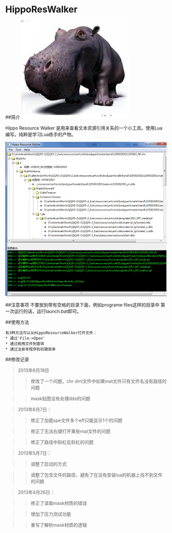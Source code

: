 HippoResWalker
==============

##简介
![](https://github.com/sssa2000/HippoResWalker/blob/master/screenshot/hippo.jpg?raw=true)

Hippo Resource Walker 是用来查看文本资源引用关系的一个小工具。使用Lua编写。纯粹是学习Lua练手的产物。
	
![](https://github.com/sssa2000/HippoResWalker/blob/master/screenshot/2.jpg?raw=true)

##注意事项
	不要放到带有空格的目录下面，例如programe files这样的目录中
	第一次运行的话，运行launch.bat即可。
	
##使用方法
	
	有3种方法可以从HippoResourceWalker打开文件：
	* 通过'File->Open'
	* 通过拖拽文件到窗体
	* 通过注册本程序到右键菜单

##修改记录

> 2013年6月18日

>> 修改了一个问题，chr dml文件中如果mat文件只有文件名没有路径的问题

>> mask贴图没有处理dds的问题


> 2013年6月7日：

>>	修正了加载spe文件多个eff只能显示1个的问题

>>	修正了无法右键打开某些mat文件的问题

>>  修正了路径中斜杠反斜杠的问题

> 2013年5月7日：

>>	调整了启动的方式

>>	调整了包含文件的路径，避免了在没有安装lua的机器上找不到文件的问题

> 2013年4月26日：

>> 	修正了读取mask材质的错误

>> 	增加了压力测试功能

>> 	重写了解析mask材质的逻辑
> 
